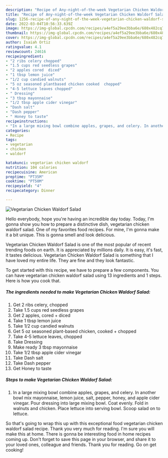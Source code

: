 ```yaml
---
description: "Recipe of Any-night-of-the-week Vegetarian Chicken Waldorf Salad"
title: "Recipe of Any-night-of-the-week Vegetarian Chicken Waldorf Salad"
slug: 1256-recipe-of-any-night-of-the-week-vegetarian-chicken-waldorf-salad
date: 2022-03-04T10:56:33.639Z
image: https://img-global.cpcdn.com/recipes/a4ef5a29ee3bba6e/680x482cq70/vegetarian-chicken-waldorf-salad-recipe-main-photo.jpg
thumbnail: https://img-global.cpcdn.com/recipes/a4ef5a29ee3bba6e/680x482cq70/vegetarian-chicken-waldorf-salad-recipe-main-photo.jpg
cover: https://img-global.cpcdn.com/recipes/a4ef5a29ee3bba6e/680x482cq70/vegetarian-chicken-waldorf-salad-recipe-main-photo.jpg
author: Isaiah Ortiz
ratingvalue: 4.1
reviewcount: 24616
recipeingredient:
- "2 ribs celery chopped"
- "1.5 cups red seedless grapes"
- "2 apples cored  diced"
- "1 tbsp lemon juice"
- "1/2 cup candied walnuts"
- "5 oz seasoned plantbased chicken cooked  chopped"
- "4-5 lettuce leaves chopped"
- " Dressing"
- "3 tbsp mayonnaise"
- "1/2 tbsp apple cider vinegar"
- "Dash salt"
- "Dash pepper"
- " Honey to taste"
recipeinstructions:
- "In a large mixing bowl combine apples, grapes, and celery. In another bowl mix mayonnaise, lemon juice, salt, pepper, honey, and apple cider vinegar. Pour dressing into large mixing bowl. Coat evenly. Fold in walnuts and chicken. Place lettuce into serving bowl. Scoop salad on to lettuce."
categories:
- Recipe
tags:
- vegetarian
- chicken
- waldorf

katakunci: vegetarian chicken waldorf 
nutrition: 104 calories
recipecuisine: American
preptime: "PT35M"
cooktime: "PT50M"
recipeyield: "4"
recipecategory: Dinner

---
```



![Vegetarian Chicken Waldorf Salad](https://img-global.cpcdn.com/recipes/a4ef5a29ee3bba6e/680x482cq70/vegetarian-chicken-waldorf-salad-recipe-main-photo.jpg)

Hello everybody, hope you're having an incredible day today. Today, I'm gonna show you how to prepare a distinctive dish, vegetarian chicken waldorf salad. One of my favorites food recipes. For mine, I'm gonna make it a bit unique. This is gonna smell and look delicious.



Vegetarian Chicken Waldorf Salad is one of the most popular of recent trending foods on earth. It is appreciated by millions daily. It is easy, it's fast, it tastes delicious. Vegetarian Chicken Waldorf Salad is something that I have loved my entire life. They are fine and they look fantastic.


To get started with this recipe, we have to prepare a few components. You can have vegetarian chicken waldorf salad using 13 ingredients and 1 steps. Here is how you cook that.

<!--inarticleads1-->

##### The ingredients needed to make Vegetarian Chicken Waldorf Salad:

1. Get 2 ribs celery, chopped
1. Take 1.5 cups red seedless grapes
1. Get 2 apples, cored + diced
1. Take 1 tbsp lemon juice
1. Take 1/2 cup candied walnuts
1. Get 5 oz seasoned plant-based chicken, cooked + chopped
1. Take 4-5 lettuce leaves, chopped
1. Take  Dressing
1. Make ready 3 tbsp mayonnaise
1. Take 1/2 tbsp apple cider vinegar
1. Take Dash salt
1. Take Dash pepper
1. Get  Honey to taste




<!--inarticleads2-->

##### Steps to make Vegetarian Chicken Waldorf Salad:

1. In a large mixing bowl combine apples, grapes, and celery. In another bowl mix mayonnaise, lemon juice, salt, pepper, honey, and apple cider vinegar. Pour dressing into large mixing bowl. Coat evenly. Fold in walnuts and chicken. Place lettuce into serving bowl. Scoop salad on to lettuce.




So that's going to wrap this up with this exceptional food vegetarian chicken waldorf salad recipe. Thank you very much for reading. I'm sure you will make this at home. There is gonna be interesting food in home recipes coming up. Don't forget to save this page in your browser, and share it to your loved ones, colleague and friends. Thank you for reading. Go on get cooking!
